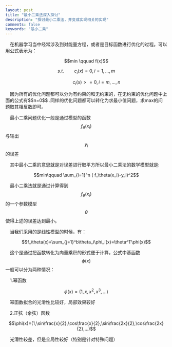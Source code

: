 ```yaml
---
layout: post
title: "最小二乘法深入探讨"
description: "探讨最小二乘法，并变成实现相关的实现"
comments: false
keywords: "最小二乘"
---
```


&emsp;在机器学习当中经常涉及到对能量方程，或者是目标函数进行优化的过程。可以用公式表示为：
<div style="text-align:center">
$$min \qquad f(x)$$

$$s.t.\qquad  c_i(x)=0,   i=1,...,m$$

$$     \qquad\qquad c_i(x)>=0,   i=m,...,n$$
</div>
&emsp;因为所有的优化问题都可以分为有约束的和无约束的，在无约束的优化问题中上面的公式有$$n=0$$
.同样的优化问题都可以转化为求最小值问题，求max的问题取其相反数即可。

&emsp;最小二乘问题优化一般是通过模型的函数$$f_\theta(x_i)$$与输出$$y_i$$的误差

&emsp;其中最小二乘的意思就是对误差进行取平方所以最小二乘法的数学模型就是:

$$min\qquad \sum_{i=1}^n ( f_\theta(x_i)-y_i)^2$$

&emsp;最小二乘法就是通过计算得到$$f_\theta(x_i)$$的一个参数模型$$\theta$$使得上述的误差达到最小。

&emsp;当我们采用的是线性模型的时候，有：

$$f_\theta(x)=\sum_{j=1}^b\theta_i\phi_i(x)=\theta^T\phi(x)$$

&emsp;这个是通过把函数转化为向量乘积的形式便于计算，公式中基函数$$\phi(x)$$一般可以分为两种情况：

&emsp;1.幂函数

$$\phi(x)=(1,x,x^2,x^3,...)$$

&emsp;幂函数拟合的光滑性比较好，局部效果较好

&emsp;2.正弦（余弦）函数

$$\phi(x)=(1,\sin\frac{x}{2},\cos\frac{x}{2},\sin\frac{2x}{2},\cos\frac{2x}{2},...)$$

&emsp;光滑性较差，但是全局性较好（特别是针对特殊问题）









